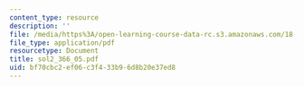 ```yaml
---
content_type: resource
description: ''
file: /media/https%3A/open-learning-course-data-rc.s3.amazonaws.com/18-366-random-walks-and-diffusion-fall-2006/bf70cbc2ef06c3f433b96d8b20e37ed8_sol2_366_05.pdf
file_type: application/pdf
resourcetype: Document
title: sol2_366_05.pdf
uid: bf70cbc2-ef06-c3f4-33b9-6d8b20e37ed8
---
```

